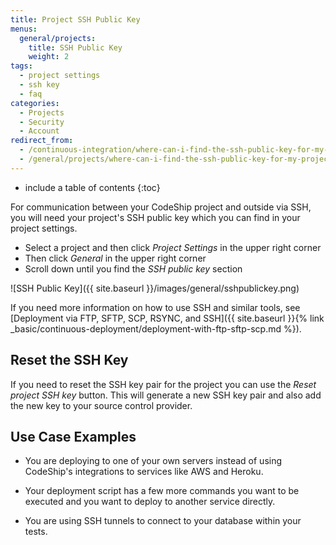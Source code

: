 ```yaml
---
title: Project SSH Public Key
menus:
  general/projects:
    title: SSH Public Key
    weight: 2
tags:
  - project settings
  - ssh key
  - faq
categories:
  - Projects
  - Security
  - Account
redirect_from:
  - /continuous-integration/where-can-i-find-the-ssh-public-key-for-my-project/
  - /general/projects/where-can-i-find-the-ssh-public-key-for-my-project/
---
```


* include a table of contents
{:toc}

For communication between your CodeShip project and outside via SSH, you will need your project's SSH public key which you can find in your project settings.

* Select a project and then click _Project Settings_ in the upper right corner
* Then click _General_ in the upper right corner
* Scroll down until you find the _SSH public key_ section

![SSH Public Key]({{ site.baseurl }}/images/general/sshpublickey.png)

If you need more information on how to use SSH and similar tools, see [Deployment via FTP, SFTP, SCP, RSYNC, and SSH]({{ site.baseurl }}{% link _basic/continuous-deployment/deployment-with-ftp-sftp-scp.md %}).

## Reset the SSH Key

If you need to reset the SSH key pair for the project you can use the _Reset project SSH key_ button. This will generate a new SSH key pair and also add the new key to your source control provider.

## Use Case Examples

* You are deploying to one of your own servers instead of using CodeShip's integrations to services like AWS and Heroku.

* Your deployment script has a few more commands you want to be executed and you want to deploy to another service directly.

* You are using SSH tunnels to connect to your database within your tests.
